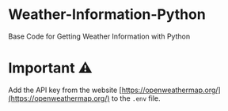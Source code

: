 # Weather-Information-Python
 Base Code for Getting Weather Information with Python

# Important ⚠️
Add the API key from the website [https://openweathermap.org/](https://openweathermap.org/) to the `.env` file.



